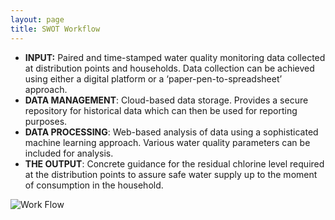 ```yaml
---
layout: page
title: SWOT Workflow
---
```


<ul>
    <li>
        <b>INPUT:</b> Paired and time-stamped water quality monitoring data collected at distribution points and households.
        Data collection can be achieved using either a digital platform or  a ‘paper-pen-to-spreadsheet’ approach.
    </li>
    <li>
        <b>DATA MANAGEMENT</b>: Cloud-based data storage.
        Provides a secure repository for historical data which can then be used for reporting purposes.
    </li>
    <li>
        <b>DATA PROCESSING</b>: Web-based analysis of data using a sophisticated machine learning approach.
        Various water quality parameters can be included for analysis.
    </li>
    <li>
        <b>THE OUTPUT</b>: Concrete guidance for the residual chlorine level required at the distribution points to assure safe water supply up to the moment of consumption in the household.
    </li>
</ul>

<div>
  <img src="/swat/assets/images/work_flow_1.png" alt="Work Flow">
</div>
